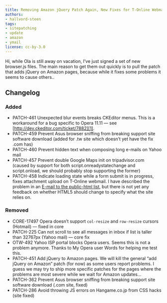 ```yaml
---
title: Removing Amazon jQuery Patch Again, New Fixes for T-Online Webmail and Y!Mail
authors:
- hallvord-steen
tags:
- sitepatching
- update
- amazon
- ymail
license: cc-by-3.0
---
```


Hi, while Ola is still away on vacation, I’ve just signed a set of new browser.js files. The main reason to get them out quickly is to pull the patch that adds jQuery on Amazon pages, because while it fixes some problems it seems to cause others..

## Changelog

### Added

- PATCH-461 Unexpected blur events breaks CKEditor menus. This is a workaround for a bug specific to Opera 11.11 — see [http://dev.ckeditor.com/ticket/7882][1].
- PATCH-459 Prevent Asus browser sniffing from breaking support site software download (added for .tw site which doesn’t yet have the fix .com has)
- PATCH-460 Prevent hidden text when composing long e-mails on Yahoo mail
- PATCH-457 Prevent double Google Maps init on tripadvisor.com (caused by support for both script.onreadystatechange and script.onload, we should probably stop supporting the former)
- PATCH-458 Indicate loading state while a form submit is in progress, fixes attachment upload on T-Online webmail. I have described the problem in an [E-mail to the public-html list][2], but there is not yet any feedback on whether HTML5 should change to specify what the site relies on.

### Removed

- CORE-17497 Opera doesn’t support `col-resize` and `row-resize` cursors (Hotmail) — fixed in core
- PATCH-225 Can not scroll to see all messages in inbox if list is taller than 32767px (Yahoo mail) — core fix
- OTW-492 Yahoo ISP portal blocks Opera users. Seems this is not a problem anymore. Thanks to My Opera user Words for helping me test this.
- PATCH-451 Add jQuery to Amazon pages. We will kill the general “add jQuery on Amazon” patch (for now) as some users report problems. I guess we may try to ship more specific patches for the pages where the problems are most severe while we wait for Amazon updates…
- PATCH-362 Prevent Asus browser sniffing from breaking support site software download (.com site, fixed)
- PATCH-286 Avoid throwing JS errors on Hangame.co.jp from CSS hacks (site fixed)

[1]: http://dev.ckeditor.com/ticket/7882
[2]: http://lists.w3.org/Archives/Public/public-html/2011Jul/0199.html
